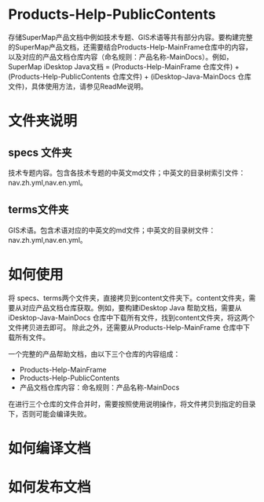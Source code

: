 # Products-Help-PublicContents
存储SuperMap产品文档中例如技术专题、GIS术语等共有部分内容。要构建完整的SuperMap产品文档，还需要结合Products-Help-MainFrame仓库中的内容，以及对应的产品文档仓库内容（命名规则：产品名称-MainDocs）。例如，SuperMap iDesktop Java文档 = (Products-Help-MainFrame 仓库文件) + (Products-Help-PublicContents 仓库文件) + (iDesktop-Java-MainDocs 仓库文件)，具体使用方法，请参见ReadMe说明。
# 文件夹说明
## specs 文件夹
技术专题内容。包含各技术专题的中英文md文件；中英文的目录树索引文件：nav.zh.yml,nav.en.yml。
## terms文件夹
GIS术语。包含术语对应的中英文的md文件；中英文的目录树文件：nav.zh.yml,nav.en.yml。
# 如何使用
将 specs、terms两个文件夹，直接拷贝到content文件夹下。content文件夹，需要从对应产品文档仓库获取。例如，要构建iDesktop Java 帮助文档，需要从iDesktop-Java-MainDocs 仓库中下载所有文件，找到content文件夹，将这两个文件拷贝进去即可。
除此之外，还需要从Products-Help-MainFrame 仓库中下载所有文件。

一个完整的产品帮助文档，由以下三个仓库的内容组成：
- Products-Help-MainFrame 
- Products-Help-PublicContents
- 产品文档仓库内容：命名规则：产品名称-MainDocs

在进行三个仓库的文件合并时，需要按照使用说明操作，将文件拷贝到指定的目录下，否则可能会编译失败。

# 如何编译文档

# 如何发布文档
